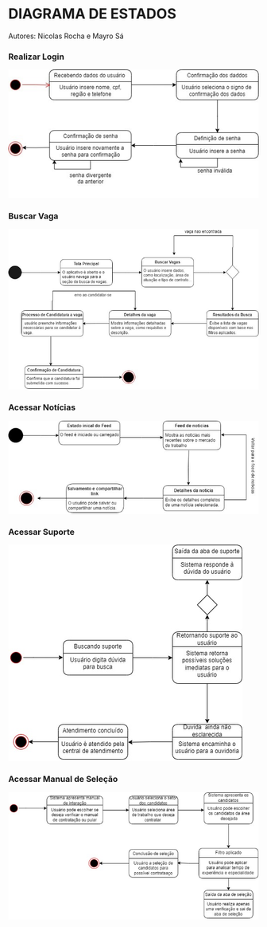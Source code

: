 # DIAGRAMA DE ESTADOS

Autores: Nicolas Rocha e Mayro Sá

### Realizar Login

![](../images/realizarLogin.png)

### Buscar Vaga

![](../images/buscarVaga.png)

### Acessar Notícias

![](../images/acessarNoticias.png)

### Acessar Suporte

![](../images/AcessarSuporte-States.png)

### Acessar Manual de Seleção

![](../images/AcessarManualSelecao-States.png)
